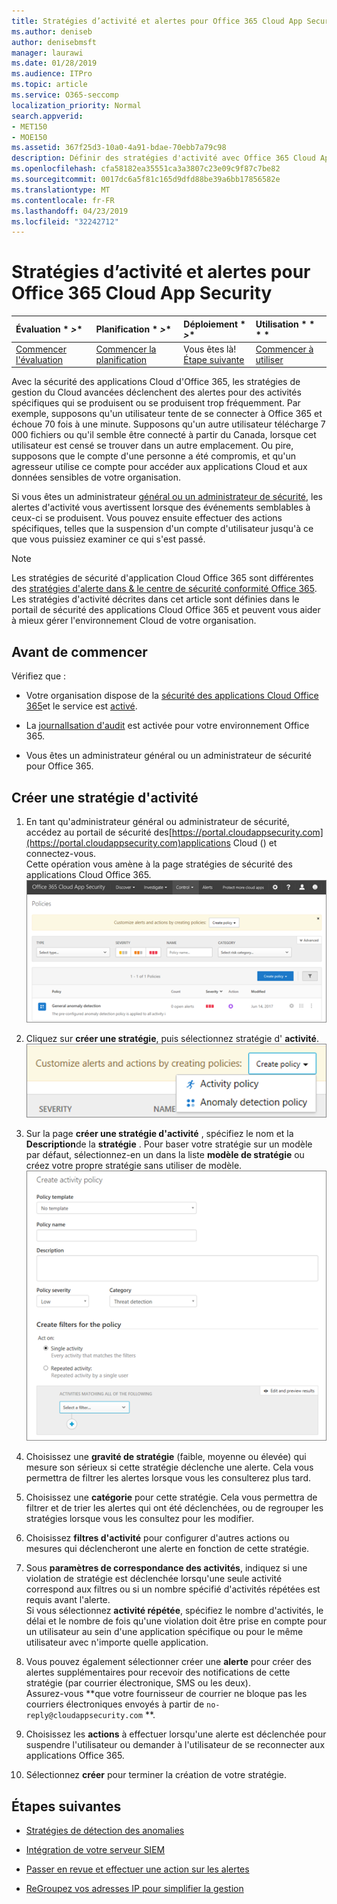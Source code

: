 ```yaml
---
title: Stratégies d’activité et alertes pour Office 365 Cloud App Security
ms.author: deniseb
author: denisebmsft
manager: laurawi
ms.date: 01/28/2019
ms.audience: ITPro
ms.topic: article
ms.service: O365-seccomp
localization_priority: Normal
search.appverid:
- MET150
- MOE150
ms.assetid: 367f25d3-10a0-4a91-bdae-70ebb7a79c98
description: Définir des stratégies d'activité avec Office 365 Cloud App Security pour configurer des alertes à déclencher lorsque des activités spécifiques se produisent ou se produisent trop fréquemment. En configurant des stratégies pour déclencher des alertes, vous pouvez être informé et surveiller des activités spécifiques.
ms.openlocfilehash: cfa58182ea35551ca3a3807c23e09c9f87c7be82
ms.sourcegitcommit: 0017dc6a5f81c165d9dfd88be39a6bb17856582e
ms.translationtype: MT
ms.contentlocale: fr-FR
ms.lasthandoff: 04/23/2019
ms.locfileid: "32242712"
---
```

# <a name="activity-policies-and-alerts-in-office-365-cloud-app-security"></a>Stratégies d’activité et alertes pour Office 365 Cloud App Security

|Évaluation * *\>**|Planification * *\>**|Déploiement * *\>**|Utilisation * * * *|
|:-----|:-----|:-----|:-----|
|[Commencer l'évaluation](office-365-cas-overview.md) <br/> |[Commencer la planification](get-ready-for-office-365-cas.md) <br/> |Vous êtes là!  <br/> [Étape suivante](anomaly-detection-policies-in-ocas.md) <br/> |[Commencer à utiliser](utilization-activities-for-ocas.md) <br/> |
   
Avec la sécurité des applications Cloud d'Office 365, les stratégies de gestion du Cloud avancées déclenchent des alertes pour des activités spécifiques qui se produisent ou se produisent trop fréquemment. Par exemple, supposons qu'un utilisateur tente de se connecter à Office 365 et échoue 70 fois à une minute. Supposons qu'un autre utilisateur télécharge 7 000 fichiers ou qu'il semble être connecté à partir du Canada, lorsque cet utilisateur est censé se trouver dans un autre emplacement. Ou pire, supposons que le compte d'une personne a été compromis, et qu'un agresseur utilise ce compte pour accéder aux applications Cloud et aux données sensibles de votre organisation.
  
Si vous êtes un administrateur [général ou un administrateur de sécurité](permissions-in-the-security-and-compliance-center.md), les alertes d'activité vous avertissent lorsque des événements semblables à ceux-ci se produisent. Vous pouvez ensuite effectuer des actions spécifiques, telles que la suspension d'un compte d'utilisateur jusqu'à ce que vous puissiez examiner ce qui s'est passé.
  
> [!NOTE]
> Les stratégies de sécurité d'application Cloud Office 365 sont différentes des [stratégies d'alerte dans &amp; le centre de sécurité conformité Office 365](alert-policies.md). Les stratégies d'activité décrites dans cet article sont définies dans le portail de sécurité des applications Cloud Office 365 et peuvent vous aider à mieux gérer l'environnement Cloud de votre organisation. 
  
## <a name="before-you-begin"></a>Avant de commencer

Vérifiez que :
  
- Votre organisation dispose de la [sécurité des applications Cloud Office 365](office-365-cas-overview.md)et le service est [activé](turn-on-office-365-cas.md).
    
- La [journalIsation d'audit](turn-audit-log-search-on-or-off.md) est activée pour votre environnement Office 365. 
    
- Vous êtes un administrateur général ou un administrateur de sécurité pour Office 365.
    
## <a name="create-a-new-activity-policy"></a>Créer une stratégie d'activité

1. En tant qu'administrateur général ou administrateur de sécurité, accédez au portail de sécurité des[https://portal.cloudappsecurity.com](https://portal.cloudappsecurity.com)applications Cloud () et connectez-vous. <br>Cette opération vous amène à la page stratégies de sécurité des applications Cloud Office 365.<br>![Lorsque vous accédez au portail de sécurité des applications Cloud Office 365, vous commencez par la page stratégies.](media/5cb8833c-4e08-438c-bab3-91b5106f6f3f.png)
  
2. Cliquez sur **créer une stratégie**, puis sélectionnez stratégie d' **activité**.<br>![Lorsque vous créez une stratégie dans les autorités de certification O365, vous pouvez choisir entre les stratégies d'activité et les stratégies de détection des anomalies.](media/79f34535-ddf9-4a5b-a0a3-8766bf9c174c.png)
  
3. Sur la page **créer une stratégie d'activité** , spécifiez le nom et la **Description**de la **stratégie** . Pour baser votre stratégie sur un modèle par défaut, sélectionnez-en un dans la liste **modèle de stratégie** ou créez votre propre stratégie sans utiliser de modèle.<br>![Vous pouvez créer des stratégies d'activité avec Office 365 Cloud App Security.](media/4083a76f-7074-4d6a-8200-6d76d49259d7.png)
  
4. Choisissez une **gravité de stratégie** (faible, moyenne ou élevée) qui mesure son sérieux si cette stratégie déclenche une alerte. Cela vous permettra de filtrer les alertes lorsque vous les consulterez plus tard. 
    
5. Choisissez une **catégorie** pour cette stratégie. Cela vous permettra de filtrer et de trier les alertes qui ont été déclenchées, ou de regrouper les stratégies lorsque vous les consultez pour les modifier. 
    
6. Choisissez **filtres d'activité** pour configurer d'autres actions ou mesures qui déclencheront une alerte en fonction de cette stratégie. 
    
7. Sous **paramètres de correspondance des activités**, indiquez si une violation de stratégie est déclenchée lorsqu'une seule activité correspond aux filtres ou si un nombre spécifié d'activités répétées est requis avant l'alerte.<br>Si vous sélectionnez **activité répétée**, spécifiez le nombre d'activités, le délai et le nombre de fois qu'une violation doit être prise en compte pour un utilisateur au sein d'une application spécifique ou pour le même utilisateur avec n'importe quelle application.
    
8. Vous pouvez également sélectionner créer une **alerte** pour créer des alertes supplémentaires pour recevoir des notifications de cette stratégie (par courrier électronique, SMS ou les deux).<br>Assurez-vous **que votre fournisseur de courrier ne bloque pas les courriers électroniques envoyés à partir de `no-reply@cloudappsecurity.com` **. 
  
9. Choisissez les **actions** à effectuer lorsqu'une alerte est déclenchée pour suspendre l'utilisateur ou demander à l'utilisateur de se reconnecter aux applications Office 365. 
    
10. Sélectionnez **créer** pour terminer la création de votre stratégie. 
    
## <a name="next-steps"></a>Étapes suivantes

- [Stratégies de détection des anomalies](anomaly-detection-policies-in-ocas.md)
    
- [Intégration de votre serveur SIEM](integrate-your-siem-server-with-office-365-cas.md)
    
- [Passer en revue et effectuer une action sur les alertes](review-office-365-cas-alerts.md)
    
- [ReGroupez vos adresses IP pour simplifier la gestion](group-your-ip-addresses-in-ocas.md)
    

